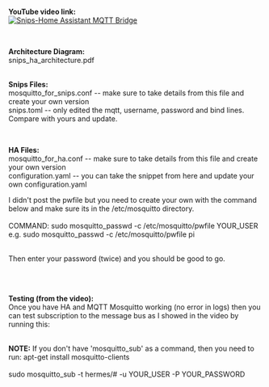 **YouTube video link:** <BR>
[![Snips-Home Assistant MQTT Bridge](http://img.youtube.com/vi/VIDEO_ID/0.jpg)](http://www.youtube.com/watch?v=VIDEO_ID)

<BR>

**Architecture Diagram:**<BR>
snips_ha_architecture.pdf<BR><BR>

**Snips Files:**<BR>
mosquitto_for_snips.conf -- make sure to take details from this file and create your own version<BR>
snips.toml -- only edited the mqtt, username, password and bind lines. Compare with yours and update.<BR>

<BR>
  
**HA Files:**<BR>
mosquitto_for_ha.conf -- make sure to take details from this file and create your own version<BR>
configuration.yaml -- you can take the snippet from here and update your own configuration.yaml<BR>

I didn't post the pwfile but you need to create your own with the command below and make sure its in the /etc/mosquitto directory.<BR><BR>
COMMAND: sudo mosquitto_passwd -c /etc/mosquitto/pwfile YOUR_USER e.g. sudo mosquitto_passwd -c /etc/mosquitto/pwfile pi<BR><BR>

Then enter your password (twice) and you should be good to go.<BR><BR>

<BR>
  
**Testing (from the video):**<BR>
Once you have HA and MQTT Mosquitto working (no error in logs) then you can test subscription to the message bus as I showed in the video by running this:<BR><BR>

**NOTE:** If you don't have 'mosquitto_sub' as a command, then you need to run: apt-get install mosquitto-clients <BR><BR>
sudo mosquitto_sub -t hermes/# -u YOUR_USER -P YOUR_PASSWORD
